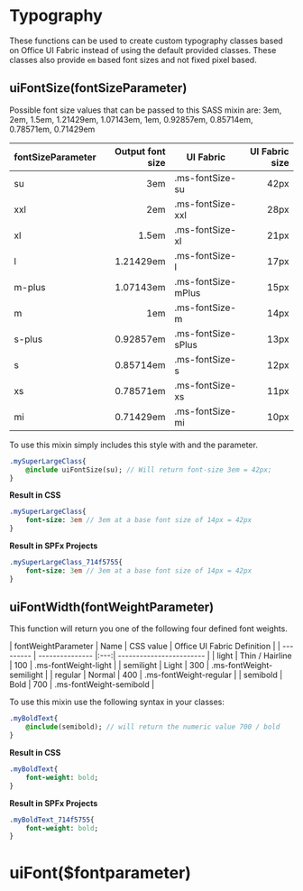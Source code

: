# Typography
These functions can be used to create custom typography classes based on Office UI Fabric instead of using the default provided classes. These classes also provide `em` based font sizes and not fixed pixel based.

## uiFontSize(fontSizeParameter)
Possible font size values that can be passed to this SASS mixin are:
3em, 2em, 1.5em, 1.21429em, 1.07143em, 1em, 0.92857em, 0.85714em, 0.78571em, 0.71429em

| fontSizeParameter | Output font size | UI Fabric | UI Fabric size |
| ------------- | -----:| ------------- | ----:|
| su      | 3em | .ms-fontSize-su  | 42px |
| xxl     | 2em | .ms-fontSize-xxl | 28px |
| xl      | 1.5em | .ms-fontSize-xl  | 21px |
| l       | 1.21429em | .ms-fontSize-l | 17px |
| m-plus  | 1.07143em | .ms-fontSize-mPlus | 15px |
| m       | 1em | .ms-fontSize-m | 14px |
| s-plus  | 0.92857em | .ms-fontSize-sPlus | 13px |
| s       | 0.85714em | .ms-fontSize-s | 12px |
| xs      | 0.78571em | .ms-fontSize-xs | 11px |
| mi      | 0.71429em | .ms-fontSize-mi | 10px |

To use this mixin simply includes this style with and the parameter.

```sass
.mySuperLargeClass{
    @include uiFontSize(su); // Will return font-size 3em = 42px;
}
```

**Result in CSS**

```sass
.mySuperLargeClass{
    font-size: 3em // 3em at a base font size of 14px = 42px
}
```

**Result in SPFx Projects**

```sass
.mySuperLargeClass_714f5755{
    font-size: 3em // 3em at a base font size of 14px = 42px
}
```

## uiFontWidth(fontWeightParameter)
This function will return you one of the following four defined font weights.

| fontWeightParameter | Name | CSS value | Office UI Fabric Definition |
| --------- | --------------- |:---:| ------------------------ |
| light     | Thin / Hairline | 100 | .ms-fontWeight-light     | 
| semilight | Light           | 300 | .ms-fontWeight-semilight |
| regular   | Normal          | 400 | .ms-fontWeight-regular   |
| semibold  | Bold            | 700 | .ms-fontWeight-semibold  |

To use this mixin use the following syntax in your classes:

```sass
.myBoldText{
    @include(semibold); // will return the numeric value 700 / bold
}
```

**Result in CSS**

```sass
.myBoldText{
    font-weight: bold;
}
```

**Result in SPFx Projects**

```sass
.myBoldText_714f5755{
    font-weight: bold;
}
```

# uiFont($fontparameter)
